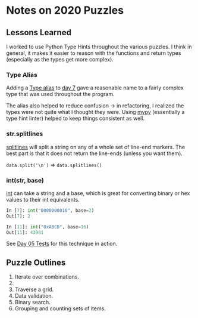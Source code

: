 # Notes on 2020 Puzzles

## Lessons Learned

I worked to use Python Type Hints throughout the various puzzles. I think in general, it makes it easier to reason with the functions and return types (especially as the types get more complex).

### Type Alias

Adding a [Type alias](https://docs.python.org/3/library/typing.html#type-aliases) to [day 7](day07.py) gave a reasonable name to a fairly complex type that was used throughout the program.

The alias also helped to reduce confusion -> in refactoring, I realized the types were not quite what I thought they were. Using [mypy](https://github.com/python/mypy) (essentially a type hint linter) helped to keep things consistent as well.

### str.splitlines

[splitlines](https://docs.python.org/3/library/stdtypes.html#str.splitlines) will split a string on any of a whole set of line-end markers. The best part is that it does not return the line-ends (unless you want them).

`data.split('\n')` => `data.splitlines()`

### int(str, base)

[int](https://docs.python.org/3/library/functions.html#int) can take a string and a base, which is great for converting
binary or hex values to their int equivalents.

```python
In [7]: int("0000000010", base=2)
Out[7]: 2

In [11]: int("0xABCD", base=16)
Out[11]: 43981
```

See [Day 05 Tests](test_d05.py) for this technique in action.

## Puzzle Outlines

1. Iterate over combinations.
2. 
3. Traverse a grid.
4. Data validation.
5. Binary search.
6. Grouping and counting sets of items.
